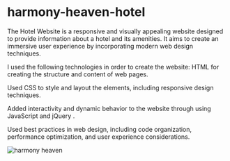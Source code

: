 # harmony-heaven-hotel
The Hotel Website is a responsive and visually appealing website designed to provide information about a hotel and its amenities. It aims to create an immersive user experience by incorporating modern web design techniques.

I used the following technologies in order to create the website:
HTML for creating the structure and content of web pages.

Used  CSS to style and layout the elements, including responsive design techniques.

Added interactivity and dynamic behavior to the website through using JavaScript and jQuery .

Used best practices in web design, including code organization, performance optimization, and user experience considerations.




![harmony heaven](https://github.com/moayyadsaleh/harmony-heaven-hotel/assets/137034202/4e85af39-7f6c-4e06-83c6-5179993ad8a4)
